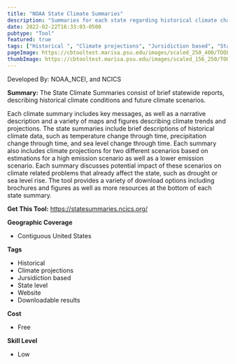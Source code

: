 ```yaml
---
title: "NOAA State Climate Summaries"
description: "Summaries for each state regarding historical climate change and future climate projections"
date: 2022-02-22T16:33:03-0500
pubtype: "Tool"
featured: true
tags: ["Historical ", "Climate projections", "Jursidiction based", "State level", "Website", "Downloadable results"]
pageImage: https://cbtooltest.marisa.psu.edu/images/scaled_250_400/TOOLID_14.0_ScreenCapture-1.png
thumbImage: https://cbtooltest.marisa.psu.edu/images/scaled_156_250/TOOLID_14.0_ScreenCapture-1.png
---
```

Developed By: NOAA_NCEI, and NCICS 

**Summary:** The State Climate Summaries consist of brief statewide reports, describing historical climate conditions and future climate scenarios.

Each climate summary includes key messages, as well as a narrative description and a variety of maps and figures describing climate trends and projections. The state summaries include brief descriptions of historical climate data, such as temperature change through time, precipitation change through time, and sea level change through time. Each summary also includes climate projections for two different scenarios based on estimations for a high emission scenario as well as a lower emission scenario. Each summary discusses potential impact of these scenarios on climate related problems that already affect the state, such as drought or sea level rise. The tool provides a variety of download options including brochures and figures as well as more resources at the bottom of each state summary.  


__**Get This Tool:**__ https://statesummaries.ncics.org/

__**Geographic Coverage**__
- Contiguous United States

__**Tags**__
-  Historical 
-  Climate projections
-  Jursidiction based
-  State level
-  Website
-  Downloadable results

__**Cost**__
- Free

__**Skill Level**__
- Low
